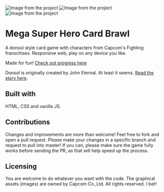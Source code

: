 ![Image from the project](./images/tile-j.jpg) ![Image from the project](./images/spade-a.jpg) ![Image from the project](./images/heart-k.jpg) 

# Mega Super Hero Card Brawl

A donsol style card game with characters from Capcom's Fighting franschises. Responsive web, play on any device you like.

Made for fun! [Check out progress here](https://evilpaper.com/superherocardbrawl/)

Donsol is originally created by John Eternal. At least it seems. [Read the story here](https://boingboing.net/2015/04/16/the-clone-that-wasnt.html).

## Built with
HTML, CSS and vanilla JS.

## Contributions
Changes and improvements are more than welcome! Feel free to fork and open a pull request. Please make your changes in a specific branch and request to pull into master! If you can, please make sure the game fully works before sending the PR, as that will help speed up the process.

## Licensing
You are welcome to do whatever you want with the code. 
The graphical assets (images) are owned by Capcom Co.,Ltd. All rights reserved. I bet!


